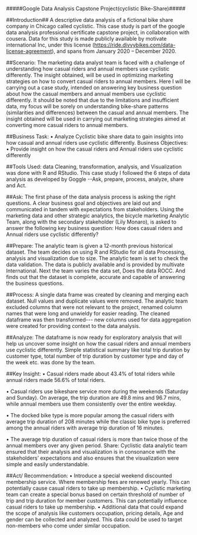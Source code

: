 #####Google Data Analysis Capstone Project(cyclistic Bike-Share)#####


##Introduction##
A descriptive data analysis of a fictional bike share company in Chicago called cyclistic. This case study is part of the google data analysis professional certificate capstone project, in collaboration with cousera.  Data for this study is made publicly available by motivate international Inc, under this license (https://ride.divvybikes.com/data-license-agreement), and spans from January 2020 – December 2020. 


##Scenario:
The marketing data analyst team is faced with a challenge of understanding how casual riders and annual members use cyclistic differently. The insight obtained, will be used in optimizing marketing strategies on how to convert casual riders to annual members. Here I will be carrying out a case study, intended on answering key business question about how the casual members and annual members use cyclistic differently. It should be noted that due to the limitations and insufficient data, my focus will be sorely on understanding bike-share patterns (similarities and differences) between the casual and annual members. The insight obtained will be used in carrying out marketing strategies aimed at converting more casual riders to annual members. 


##Business Task:
•	Analyze Cyclistic bike share data to gain insights into how casual and annual riders use cyclistic differently.
Business Objectives:
•	Provide insight on how the casual riders and Annual riders use cyclistic differently

##Tools Used:  data Cleaning, transformation, analysis, and Visualization was done with R and RStudio. This case study I followed the 6 steps of data analysis as developed by Goggle --Ask, prepare, process, analyze, share and Act.

##Ask:  The first phase of the data analysis process is asking the right questions. A clear business goal and objectives are laid out and communicated in tandem with expectations from stakeholders. Using the marketing data and other strategic analytics, the bicycle marketing Analytic Team, along with the secondary stakeholder (Lily Monaro), is asked to answer the following key business question:
How does casual riders and Annual riders use cyclistic differently?

##Prepare: The analytic team is given a 12-month previous historical dataset.  The team decides on using R and RStudio for all data Processing, analysis and visualization due to size.  The analytic team is set to check the data validation. The data is publicly available and is provided by multivate International. Next the team varies the data set, Does the data ROCC. And finds out that the dataset is complete, accurate and capable of answering the business questions.

##Process: A single data frame was created by cleaning and merging each dataset. Null values and duplicate values were removed. The analytic team excluded columns that were not relevant to the project, renamed column names that were long and unwieldy for easier reading. The cleaned dataframe was then transformed--- new columns used for data aggregation were created for providing context to the data analysis.

##Analyze: The dataframe is now ready for exploratory analysis that will help us uncover some insight on how the casual riders and annual members use cyclistic differently. Simple statistical summary like total trip duration by customer type, total number of trip duration by customer type and day of the week etc. was done by the team.

##Key Insight:
•	Casual riders made about 43.4% of total riders while annual riders made 56.6% of total riders.

•	Casual riders use bikeshare service more during the weekends (Saturday and Sunday). On average, the trip duration are 49.8 mins and 96.7 mins, while annual members use them consistently over the entire weekday.

•	The docked bike type is more popular among the casual riders with average trip duration of 208 minutes while the classic bike type is preferred among the annual riders with average trip duration of 16 minutes.


•	The average trip duration of casual riders is more than twice those of the annual members over any given period.
Share: Cyclistic data analytic team ensured that their analysis and visualization is in consonance with the stakeholders’ expectations and also ensures that the visualization were simple and easily understandable.

##Act/ Recommendation:
•	Introduce a special weekend discounted membership service. Where membership fees are renewed yearly. This can potentially cause casual riders to take up membership.
•	Cyclistic marketing team can create a special bonus based on certain threshold of number of trip and trip duration for member customers. This can potentially influence casual riders to take up membership.
•	Additional data that could expand the scope of analysis like customers occupation, pricing details, Age and gender can be collected and analyzed. This data could be used to target non-members who come under similar occupation.







